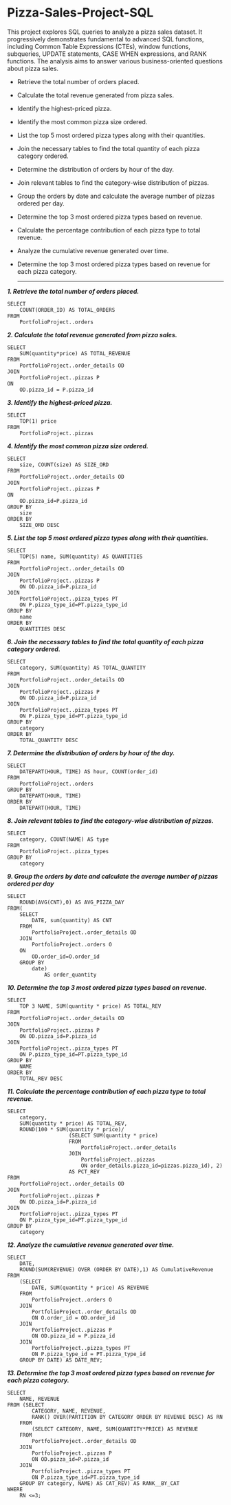 # Pizza-Sales-Project-SQL
This project explores SQL queries to analyze a pizza sales dataset. It progressively demonstrates fundamental to advanced SQL functions, including Common Table Expressions (CTEs), window functions, subqueries, UPDATE statements, CASE WHEN expressions, and RANK functions. The analysis aims to answer various business-oriented questions about pizza sales.

- Retrieve the total number of orders placed.
- Calculate the total revenue generated from pizza sales.
- Identify the highest-priced pizza.
- Identify the most common pizza size ordered.
- List the top 5 most ordered pizza types along with their quantities.
- Join the necessary tables to find the total quantity of each pizza category ordered.
- Determine the distribution of orders by hour of the day.
- Join relevant tables to find the category-wise distribution of pizzas.
- Group the orders by date and calculate the average number of pizzas ordered per day.
- Determine the top 3 most ordered pizza types based on revenue.
- Calculate the percentage contribution of each pizza type to total revenue.
- Analyze the cumulative revenue generated over time.
- Determine the top 3 most ordered pizza types based on revenue for each pizza category.

  -----------------


***1. Retrieve the total number of orders placed.***
```
SELECT 
	COUNT(ORDER_ID) AS TOTAL_ORDERS
FROM 
	PortfolioProject..orders
```

***2. Calculate the total revenue generated from pizza sales.***
```
SELECT 
	SUM(quantity*price) AS TOTAL_REVENUE
FROM 
	PortfolioProject..order_details OD
JOIN 
	PortfolioProject..pizzas P 
ON 
	OD.pizza_id = P.pizza_id
```
***3. Identify the highest-priced pizza.***
```
SELECT
	TOP(1) price
FROM 
	PortfolioProject..pizzas
```
***4. Identify the most common pizza size ordered.***
```
SELECT 
	size, COUNT(size) AS SIZE_ORD
FROM 
	PortfolioProject..order_details OD
JOIN 
	PortfolioProject..pizzas P
ON
	OD.pizza_id=P.pizza_id 
GROUP BY 
	size
ORDER BY 
	SIZE_ORD DESC
```
***5. List the top 5 most ordered pizza types along with their quantities.***
```
SELECT 
	TOP(5) name, SUM(quantity) AS QUANTITIES
FROM 
	PortfolioProject..order_details OD
JOIN 
	PortfolioProject..pizzas P 
	ON OD.pizza_id=P.pizza_id
JOIN
	PortfolioProject..pizza_types PT 
	ON P.pizza_type_id=PT.pizza_type_id
GROUP BY
	name
ORDER BY
	QUANTITIES DESC
```
***6. Join the necessary tables to find the total quantity of each pizza category ordered.***
```
SELECT 
	category, SUM(quantity) AS TOTAL_QUANTITY
FROM 
	PortfolioProject..order_details OD
JOIN 
	PortfolioProject..pizzas P 
	ON OD.pizza_id=P.pizza_id
JOIN 
	PortfolioProject..pizza_types PT 
	ON P.pizza_type_id=PT.pizza_type_id
GROUP BY
	category
ORDER BY
	TOTAL_QUANTITY DESC
```
***7. Determine the distribution of orders by hour of the day.***
```
SELECT 
	DATEPART(HOUR, TIME) AS hour, COUNT(order_id) 
FROM 
	PortfolioProject..orders
GROUP BY 
	DATEPART(HOUR, TIME)
ORDER BY 
	DATEPART(HOUR, TIME)
```
***8. Join relevant tables to find the category-wise distribution of pizzas.***
```
SELECT 
	category, COUNT(NAME) AS type
FROM 
	PortfolioProject..pizza_types
GROUP BY 
	category
```
***9. Group the orders by date and calculate the average number of pizzas ordered per day***
```
SELECT 
	ROUND(AVG(CNT),0) AS AVG_PIZZA_DAY 
FROM(
	SELECT 
		DATE, sum(quantity) AS CNT
	FROM 
		PortfolioProject..order_details OD
	JOIN 
		PortfolioProject..orders O 
	ON
		OD.order_id=O.order_id
	GROUP BY
		date) 
			AS order_quantity
```
***10. Determine the top 3 most ordered pizza types based on revenue.***
```
SELECT 
	TOP 3 NAME, SUM(quantity * price) AS TOTAL_REV
FROM 
	PortfolioProject..order_details OD 
JOIN 
	PortfolioProject..pizzas P 
	ON OD.pizza_id=P.pizza_id
JOIN 
	PortfolioProject..pizza_types PT 
	ON P.pizza_type_id=PT.pizza_type_id
GROUP BY 
	NAME
ORDER BY 
	TOTAL_REV DESC
```
***11. Calculate the percentage contribution of each pizza type to total revenue.***
```
SELECT 
	category, 
	SUM(quantity * price) AS TOTAL_REV, 
	ROUND(100 * SUM(quantity * price)/
					(SELECT SUM(quantity * price) 
					FROM 
						PortfolioProject..order_details 
					JOIN
						PortfolioProject..pizzas 
						ON order_details.pizza_id=pizzas.pizza_id), 2) 
					AS PCT_REV
FROM 
	PortfolioProject..order_details OD 
JOIN 
	PortfolioProject..pizzas P
	ON OD.pizza_id=P.pizza_id
JOIN 
	PortfolioProject..pizza_types PT
	ON P.pizza_type_id=PT.pizza_type_id
GROUP BY
	category
```
***12. Analyze the cumulative revenue generated over time.***
```
SELECT
	DATE, 
	ROUND(SUM(REVENUE) OVER (ORDER BY DATE),1) AS CumulativeRevenue
FROM
    (SELECT 
		DATE, SUM(quantity * price) AS REVENUE
    FROM 
		PortfolioProject..orders O
    JOIN 
		PortfolioProject..order_details OD 
		ON O.order_id = OD.order_id
    JOIN 
		PortfolioProject..pizzas P 
		ON OD.pizza_id = P.pizza_id
    JOIN 
		PortfolioProject..pizza_types PT 
		ON P.pizza_type_id = PT.pizza_type_id
    GROUP BY DATE) AS DATE_REV;
```
***13. Determine the top 3 most ordered pizza types based on revenue for each pizza category.***
```
SELECT 
	NAME, REVENUE 
FROM (SELECT 
		CATEGORY, NAME, REVENUE, 
		RANK() OVER(PARTITION BY CATEGORY ORDER BY REVENUE DESC) AS RN 
	FROM 
		(SELECT CATEGORY, NAME, SUM(QUANTITY*PRICE) AS REVENUE 
	FROM 
		PortfolioProject..order_details OD
	JOIN 
		PortfolioProject..pizzas P 
		ON OD.pizza_id=P.pizza_id
	JOIN 
		PortfolioProject..pizza_types PT 
		ON P.pizza_type_id=PT.pizza_type_id
	GROUP BY category, NAME) AS CAT_REV) AS RANK__BY_CAT
WHERE
	RN <=3;
```
